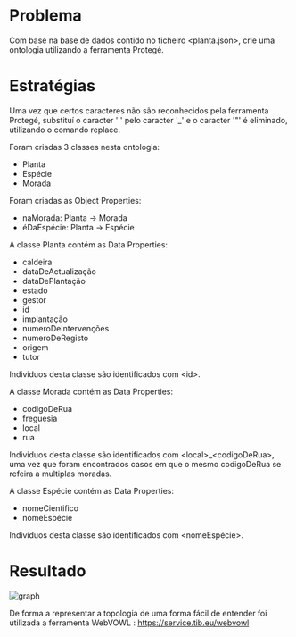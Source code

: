# Problema

Com base na base de dados contido no ficheiro \<planta.json>\, crie uma ontologia utilizando a ferramenta Protegé.

# Estratégias

Uma vez que certos caracteres não são reconhecidos pela ferramenta Protegé, substituí o caracter ' ' pelo caracter '_' e o caracter '"' é eliminado, utilizando o comando replace.

Foram criadas 3 classes nesta ontologia:
- Planta
- Espécie
- Morada

Foram criadas as Object Properties:
- naMorada: Planta -> Morada
- éDaEspécie: Planta -> Espécie

A classe Planta contém as Data Properties:
- caldeira
- dataDeActualização
- dataDePlantação
- estado
- gestor
- id
- implantação
- numeroDeIntervenções
- numeroDeRegisto
- origem
- tutor

Individuos desta classe são identificados com \<id>\.

A classe Morada contém as Data Properties:
- codigoDeRua
- freguesia
- local
- rua

Individuos desta classe são identificados com \<local>\_\<codigoDeRua>\, uma vez que foram encontrados casos em que o mesmo codigoDeRua se refeira a multiplas moradas.

A classe Espécie contém as Data Properties:
- nomeCientifico
- nomeEspécie

Individuos desta classe são identificados com \<nomeEspécie>\.

# Resultado

![graph](https://github.com/Gon96923/RPCW2024/blob/main/TPC1/graphPrint.png)

De forma a representar a topologia de uma forma fácil de entender foi utilizada a ferramenta WebVOWL : 
https://service.tib.eu/webvowl
